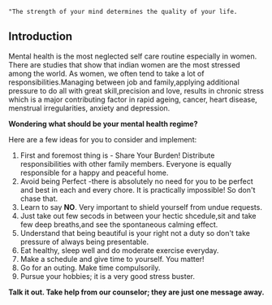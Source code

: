 `"The strength of your mind determines the quality of your life.`

## Introduction

Mental health is the most neglected self care routine especially in women. There are studies that show that indian women are the most stressed among the world. As women, we often tend to take a lot of responsibilities.Managing between job and family,applying additional pressure to do all with great skill,precision and love, results in chronic stress which is a major contributing factor in rapid ageing, cancer, heart disease, menstrual irregularities, anxiety and depression.

**Wondering what should be your mental health regime?**

Here are a few ideas for you to consider and implement:

1. First and foremost thing is - Share Your Burden! Distribute responsibilities with other family members. Everyone is equally responsible for a happy and peaceful home.
2. Avoid being Perfect -there is absolutely no need for you to be perfect and best in each and every chore. It is practically impossible! So don't chase that.
3. Learn to say **NO**. Very important to shield yourself from undue requests.
4. Just take out few secods in between your hectic shcedule,sit and take few deep breaths,and see the spontaneous calming effect.
5. Understand that being beautiful is your right not a duty so don't take pressure of always being presentable.
6. Eat healthy, sleep well and do moderate exercise everyday.
7. Make a schedule and give time to yourself. You matter!
8. Go for an outing. Make time compulsorily.
9. Pursue your hobbies; it is a very good stress buster.

**Talk it out. Take help from our counselor; they are just one message away.**
